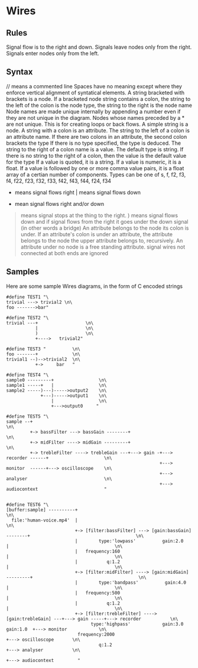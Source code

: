 
Wires
======

Rules
-----

Signal flow is to the right and down.
Signals leave nodes only from the right.
Signals enter nodes only from the left.

Syntax
-------

// means a commented line
Spaces have no meaning except where they enforce vertical alignment of syntatical elements.
A string bracketed with brackets is a node.
If a bracketed node string contains a colon, the string to the left of the colon is the node type, the string to the right is the node name
Node names are made unique internally by appending a number even if they are not unique in the diagram.
Nodes whose names preceded by a * are not unique. This is for creating loops or back flows.
A simple string is a node.
A string with a colon is an attribute.
The string to the left of a colon is an attribute name.
If there are two colons in an attribute, the second colon brackets the type
If there is no type specified, the type is deduced.
The string to the right of a colon name is a value.
The default type is string.
If there is no string to the right of a colon, then the value is the default value for the type
If a value is quoted, it is a string.
If a value is numeric, it is a float.
If a value is followed by one or more comma value pairs, it is a float array of a certian number of components.
Types can be one of s, f, f2, f3, f4, f22, f23, f32, f33, f42, f43, f44, f24, f34
- means signal flows right
| means signal flows down
+ mean signal flows right and/or down
> means signal stops at the thing to the right.
) means signal flows down and if signal flows from the right it goes under the down signal (in other words a bridge)
An attribute belongs to the node its colon is under.
If an attribute's colon is under an attribute, the attribute belongs to the node the upper attribute belongs to, recursively.
An attribute under no node is a free standing attribute.
signal wires not connected at both ends are ignored

Samples
-----------

Here are some sample Wires diagrams, in the form of C encoded strings


    #define TEST1 "\
    trivial ---> trivial2 \n\
    foo ------->bar"

    #define TEST2 "\
    trivial ---+                  \n\
               |                  \n\
               )                  \n\
               +---->   trivial2"

    #define TEST3 "          \n\
    foo -------+             \n\
    trivial1 --)-->trivial2  \n\
               +->     bar   "

    #define TEST4 "\
    sample0 ---------+                 \n\
    sample1 -----+   |                 \n\
    sample2 -----)---)----->output2    \n\
                 +---)----->output1    \n\
                     |                 \n\
                     +--->output0     "

    #define TEST5 "\
    sample --+                                                                                           \n\
             +-> bassFilter ---> bassGain --------+                                                      \n\
             +-> midFilter ----> midGain ---------+                                                      \n\
             +-> trebleFilter ----> trebleGain ---+---> gain -+---> recorder ------+                     \n\
                                                              +---> monitor  ------+---> oscilloscope    \n\
                                                              +---> analyser                             \n\
                                                              +---> audiocontext                         "


    #define TEST6 "\
    [buffer:sample] ----------+                                                                                           \n\
      file:'human-voice.mp4'  |                                                                                             \n\
                              +-> [filter:bassFilter] ---> [gain:bassGain] --------+                                        \n\
                              |        type:'lowpass'          gain:2.0            |                                        \n\
                              |   frequency:160                                    |                                        \n\
                              |           q:1.2                                    |                                        \n\
                              +-> [filter:midFilter] ----> [gain:midGain] ---------+                                        \n\
                              |        type:'bandpass'          gain:4.0           |                                        \n\
                              |   frequency:500                                    |                                        \n\
                              |           q:1.2                                    |                                        \n\
                              +-> [filter:trebleFilter] ----> [gain:trebleGain] ---+---> gain -----+---> recorder           \n\
                                    type:'highpass'            gain:3.0                  gain:1.0  +---> monitor            \n\
                               frequency:2000                                                      +---> oscilloscope       \n\
                                       q:1.2                                                       +---> analyser           \n\
                                                                                                   +---> audiocontext         "

